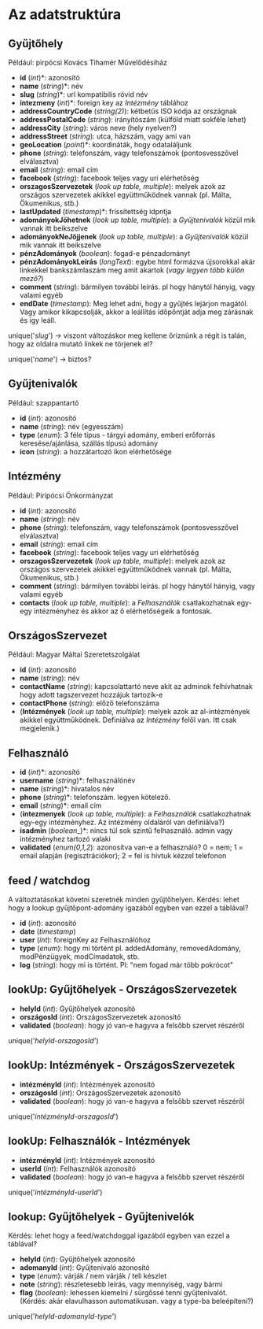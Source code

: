 # Az adatstruktúra

## Gyűjtőhely
Például: pirpócsi Kovács Tihamér Művelődésiház
* __id__ (_int_)*:  azonosító
* __name__ (_string_)*: név
* __slug__ (_string_)*: url kompatibilis rövid név
* __intezmeny__ (_int_)*: foreign key az _Intézmény_ táblához
* __addressCountryCode__ (_string(2)_): kétbetűs ISO kódja az országnak
* __addressPostalCode__ (_string_): irányítószám (külföld miatt sokféle lehet)
* __addressCity__ (_string_): város neve (hely nyelven?)
* __addressStreet__ (_string_): utca, házszám, vagy ami van
* __geoLocation__ (_point_)*: koordináták, hogy odataláljunk
* __phone__ (_string_): telefonszám, vagy telefonszámok (pontosvesszővel elválasztva)
* __email__ (_string_): email cím
* __facebook__ (_string_): facebook teljes vagy uri elérhetőség
* __orszagosSzervezetek__ (_look up table, multiple_): melyek azok az országos szervezetek akikkel együttműködnek vannak (pl. Málta, Ökumenikus, stb.)
* __lastUpdated__ (_timestamp_)*: frissítettség idpntja
* __adományokJöhetnek__ (_look up table, multiple_): a _Gyűjtenivalók_ közül mik vannak itt beikszelve
* __adományokNeJöjjenek__ (_look up table, multiple_): a _Gyűjtenivalók_ közül mik vannak itt beikszelve
* __pénzAdományok__ (_boolean_): fogad-e pénzadományt
* __pénzAdományokLeírás__ (_longText_): egybe html formázva újsorokkal akár linkekkel bankszámlaszám meg amit akartok (_vagy legyen több külön mező?_)
* __comment__ (_string_): bármilyen további leírás. pl hogy hánytól hányig, vagy valami egyéb
* __endDate__ (_timestamp_): Meg lehet adni, hogy a gyűjtés lejárjon magától. Vagy amikor kikapcsolják, akkor a leállítás időpőntját adja meg zárásnak és így leáll.

unique('_slug_') -> viszont változáskor meg kellene őriznünk a régit is talán, hogy az oldalra mutató linkek ne törjenek el?

unique('_name_') -> biztos?

## Gyűjtenivalók
Például: szappantartó
* __id__ (_int_):  azonosító
* __name__ (_string_): név (egyesszám)
* __type__ (_enum_): 3 féle típus - tárgyi adomány, emberi erőforrás keresése/ajánlása, szállás típusú adomány
* __icon__ (_string_): a hozzátartozó ikon elérhetősége

## Intézmény
Például: Piripócsi Önkormányzat
* __id__ (_int_):  azonosító
* __name__ (_string_): név
* __phone__ (_string_): telefonszám, vagy telefonszámok (pontosvesszővel elválasztva)
* __email__ (_string_): email cím
* __facebook__ (_string_): facebook teljes vagy uri elérhetőség
* __orszagosSzervezetek__ (_look up table, multiple_): melyek azok az országos szervezetek akikkel együttműködnek vannak (pl. Málta, Ökumenikus, stb.)
* __comment__ (_string_): bármilyen további leírás. pl hogy hánytól hányig, vagy valami egyéb
* __contacts__ (_look up table, multiple_): a _Felhasználók_ csatlakozhatnak egy-egy intézményhez és akkor az ő elérhetőségeik a fontosak.


## OrszágosSzervezet
Például: Magyar Máltai Szeretetszolgálat
* __id__ (_int_):  azonosító
* __name__ (_string_): név
* __contactName__ (_string_): kapcsolattartó neve akit az adminok felhívhatnak hogy adott tagszervezet hozzájuk tartozik-e
* __contactPhone__ (_string_): előző telefonszáma
* (__Intézmények__ (_look up table, multiple_): melyek azok az al-intézmények akikkel együttműködnek. Definiálva az _Intézmény_ felől van. Itt csak megjelenik.)

## Felhasználó
* __id__ (_int_)*:  azonosító
* __username__ (_string_)*: felhasználónév
* __name__ (_string_)*: hivatalos név
* __phone__ (_string_)*: telefonszám. legyen kötelező.
* __email__ (_string_)*: email cím
* (__intezmenyek__ (_look up table, multiple_): a _Felhasználók_ csatlakozhatnak egy-egy intézményhez. Az intézmény oldaláról van definiálva?)
* __isadmin__ (_boolean__)*: nincs túl sok szintű felhasználó. admin vagy intézményhez tartozó valaki
* __validated__ (_enum(0,1,2_): azonosítva van-e a felhasználó? 0 = nem; 1 = email alapján (regisztrációkor); 2 = fel is hívtuk kézzel telefonon

## feed / watchdog
A változtatásokat követni szeretnék minden gyűjtőhelyen.
Kérdés: lehet hogy a lookup gyűjtőpont-adomány igazából egyben van ezzel a táblával?
* __id__ (_int_):  azonosító
* __date__ (_timestamp_)
* __user__ (_int_): foreignKey az Felhasználóhoz
* __type__ (_enum_): hogy mi történt pl. addedAdomány, removedAdomány, modPénzügyek, modCímadatok, stb.
* __log__ (_string_): hogy mi is történt. Pl: "nem fogad már több pokrócot"

## lookUp: Gyűjtőhelyek - OrszágosSzervezetek
* __helyId__ (_int_):  Gyűjtőhelyek azonosító
* __országosId__ (_int_):  OrszágosSzervezetek azonosító
* __validated__ (_boolean_): hogy jó van-e hagyva a felsőbb szervet részéről

unique('_helyId_-_orszagosId_')

## lookUp: Intézmények - OrszágosSzervezetek
* __intézményId__ (_int_):  Intézmények azonosító
* __országosId__ (_int_):  OrszágosSzervezetek azonosító
* __validated__ (_boolean_): hogy jó van-e hagyva a felsőbb szervet részéről

unique('_intézményId_-_orszagosId_')

## lookUp: Felhasználók - Intézmények
* __intézményId__ (_int_):  Intézmények azonosító
* __userId__ (_int_):  Felhasználók azonosító
* __validated__ (_boolean_): hogy jó van-e hagyva a felsőbb szervet részéről

unique('_intézményId_-_userId_')

## lookup: Gyűjtőhelyek - Gyűjtenivelók
Kérdés: lehet hogy a feed/watchdoggal igazából egyben van ezzel a táblával?
* __helyId__ (_int_):  Gyűjtőhelyek azonosító
* __adomanyId__ (_int_):  Gyűjtenivaló azonosító
* __type__ (_enum_): várják / nem várják / teli készlet
* __note__ (_string_): részletesebb leírás, vagy mennyiség, vagy bármi
* __flag__ (_boolean_): lehessen kiemelni / sürgőssé tenni gyűjtenivalót. (Kérdés: akár elavulhasson automatikusan. vagy a type-ba beleépíteni?)

unique('_helyId_-_adomanyId_-_type_')
